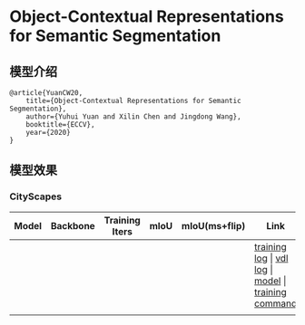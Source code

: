 # Object-Contextual Representations for Semantic Segmentation

## 模型介绍

    @article{YuanCW20,
        title={Object-Contextual Representations for Semantic Segmentation},
        author={Yuhui Yuan and Xilin Chen and Jingdong Wang},
        booktitle={ECCV},
        year={2020}
    }

## 模型效果

### CityScapes

|Model|Backbone|Training Iters|mIoU|mIoU(ms+flip)|Link|
|-|-|-|-|-|-|
||||||[training log]() \| [vdl log](https://www.paddlepaddle.org.cn/paddle/visualdl/service/app/scalar?id=176bf6ca4d89957ffe62ac7c30fcd039) \| [model]() \| [training command]()|
||||||||
